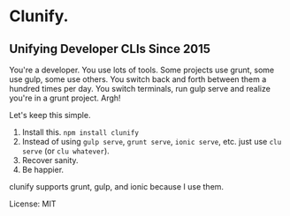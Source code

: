 # Clunify.
## Unifying Developer CLIs Since 2015

You're a developer.  You use lots of tools.  Some projects use grunt, some use gulp, some use others.  You switch back and forth between them a hundred times per day.  You switch terminals, run gulp serve and realize you're in a grunt project.  Argh!

Let's keep this simple.

1. Install this.  `npm install clunify`
2. Instead of using `gulp serve`, `grunt serve`, `ionic serve`, etc. just use `clu serve` (or `clu whatever`).
3. Recover sanity.
4. Be happier.

clunify supports grunt, gulp, and ionic because I use them.

License: MIT
